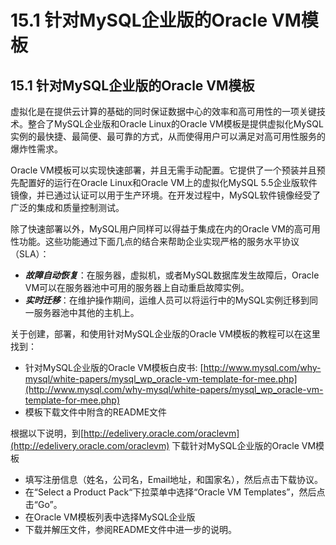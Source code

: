 # 15.1 针对MySQL企业版的Oracle VM模板

## 15.1 针对MySQL企业版的Oracle VM模板

虚拟化是在提供云计算的基础的同时保证数据中心的效率和高可用性的一项关键技术。整合了MySQL企业版和Oracle Linux的Oracle VM模板是提供虚拟化MySQL实例的最快捷、最简便、最可靠的方式，从而使得用户可以满足对高可用性服务的爆炸性需求。

Oracle VM模板可以实现快速部署，并且无需手动配置。它提供了一个预装并且预先配置好的运行在Oracle Linux和Oracle VM上的虚拟化MySQL 5.5企业版软件镜像，并已通过认证可以用于生产环境。在开发过程中，MySQL软件镜像经受了广泛的集成和质量控制测试。

除了快速部署以外，MySQL用户同样可以得益于集成在内的Oracle VM的高可用性功能。这些功能通过下面几点的结合来帮助企业实现严格的服务水平协议（SLA）：

* ***故障自动恢复***：在服务器，虚拟机，或者MySQL数据库发生故障后，Oracle VM可以在服务器池中可用的服务器上自动重启故障实例。
* ***实时迁移***：在维护操作期间，运维人员可以将运行中的MySQL实例迁移到同一服务器池中其他的主机上。

关于创建，部署，和使用针对MySQL企业版的Oracle VM模板的教程可以在这里找到：

* 针对MySQL企业版的Oracle VM模板白皮书: [http://www.mysql.com/why-mysql/white-papers/mysql_wp_oracle-vm-template-for-mee.php](http://www.mysql.com/why-mysql/white-papers/mysql_wp_oracle-vm-template-for-mee.php)
* 模板下载文件中附含的README文件

根据以下说明，到[http://edelivery.oracle.com/oraclevm](http://edelivery.oracle.com/oraclevm) 下载针对MySQL企业版的Oracle VM模板

* 填写注册信息（姓名，公司名，Email地址，和国家名），然后点击下载协议。
* 在“Select a Product Pack“下拉菜单中选择“Oracle VM Templates”，然后点击“Go”。
* 在Oracle VM模板列表中选择MySQL企业版
* 下载并解压文件，参阅README文件中进一步的说明。